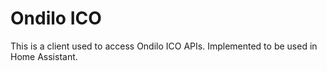 # Ondilo ICO

This is a client used to access Ondilo ICO APIs.
Implemented to be used in Home Assistant.